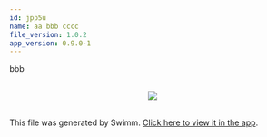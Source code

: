 ```yaml
---
id: jpp5u
name: aa bbb cccc
file_version: 1.0.2
app_version: 0.9.0-1
---
```


bbb




<br/>

<div align="center"><img src="https://firebasestorage.googleapis.com/v0/b/swimm-dev-content/o/repositories%2FZ2l0aHViJTNBJTNBdDElM0ElM0FlcmFuLXN3aW1t%2F47d0dd04-0966-47ce-b6cd-f67d25084c1c.png?alt=media&token=abb385d3-10e5-4a00-94a9-fc6af3d86c95" style="width:'50%'"/></div>

<br/>

This file was generated by Swimm. [Click here to view it in the app](http://localhost:5000/repos/Z2l0aHViJTNBJTNBdDElM0ElM0FlcmFuLXN3aW1t/docs/jpp5u).